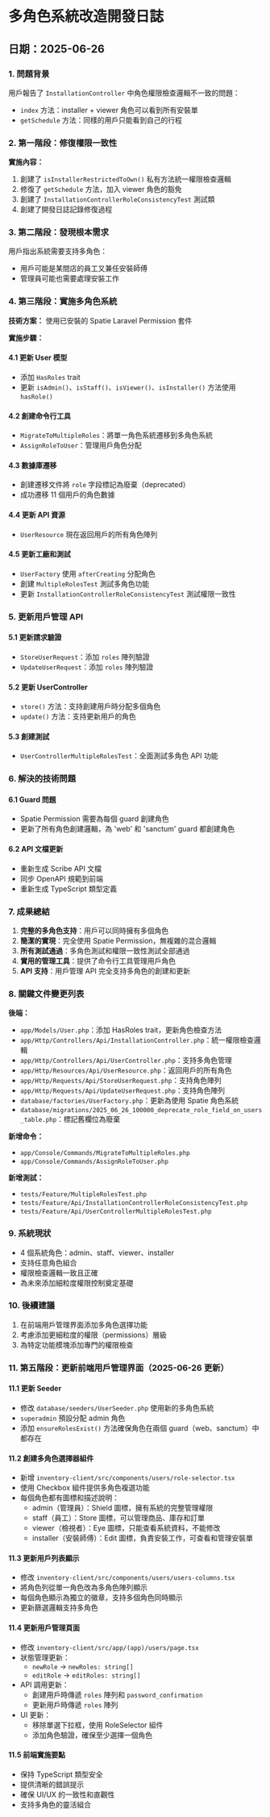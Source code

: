 # 多角色系統改造開發日誌

## 日期：2025-06-26

### 1. 問題背景

用戶報告了 `InstallationController` 中角色權限檢查邏輯不一致的問題：
- `index` 方法：installer + viewer 角色可以看到所有安裝單
- `getSchedule` 方法：同樣的用戶只能看到自己的行程

### 2. 第一階段：修復權限一致性

**實施內容：**
1. 創建了 `isInstallerRestrictedToOwn()` 私有方法統一權限檢查邏輯
2. 修復了 `getSchedule` 方法，加入 viewer 角色的豁免
3. 創建了 `InstallationControllerRoleConsistencyTest` 測試類
4. 創建了開發日誌記錄修復過程

### 3. 第二階段：發現根本需求

用戶指出系統需要支持多角色：
- 用戶可能是某間店的員工又兼任安裝師傅
- 管理員可能也需要處理安裝工作

### 4. 第三階段：實施多角色系統

**技術方案：** 使用已安裝的 Spatie Laravel Permission 套件

**實施步驟：**

#### 4.1 更新 User 模型
- 添加 `HasRoles` trait
- 更新 `isAdmin()`、`isStaff()`、`isViewer()`、`isInstaller()` 方法使用 `hasRole()`

#### 4.2 創建命令行工具
- `MigrateToMultipleRoles`：將單一角色系統遷移到多角色系統
- `AssignRoleToUser`：管理用戶角色分配

#### 4.3 數據庫遷移
- 創建遷移文件將 `role` 字段標記為廢棄（deprecated）
- 成功遷移 11 個用戶的角色數據

#### 4.4 更新 API 資源
- `UserResource` 現在返回用戶的所有角色陣列

#### 4.5 更新工廠和測試
- `UserFactory` 使用 `afterCreating` 分配角色
- 創建 `MultipleRolesTest` 測試多角色功能
- 更新 `InstallationControllerRoleConsistencyTest` 測試權限一致性

### 5. 更新用戶管理 API

#### 5.1 更新請求驗證
- `StoreUserRequest`：添加 `roles` 陣列驗證
- `UpdateUserRequest`：添加 `roles` 陣列驗證

#### 5.2 更新 UserController
- `store()` 方法：支持創建用戶時分配多個角色
- `update()` 方法：支持更新用戶的角色

#### 5.3 創建測試
- `UserControllerMultipleRolesTest`：全面測試多角色 API 功能

### 6. 解決的技術問題

#### 6.1 Guard 問題
- Spatie Permission 需要為每個 guard 創建角色
- 更新了所有角色創建邏輯，為 'web' 和 'sanctum' guard 都創建角色

#### 6.2 API 文檔更新
- 重新生成 Scribe API 文檔
- 同步 OpenAPI 規範到前端
- 重新生成 TypeScript 類型定義

### 7. 成果總結

1. **完整的多角色支持**：用戶可以同時擁有多個角色
2. **簡潔的實現**：完全使用 Spatie Permission，無複雜的混合邏輯
3. **所有測試通過**：多角色測試和權限一致性測試全部通過
4. **實用的管理工具**：提供了命令行工具管理用戶角色
5. **API 支持**：用戶管理 API 完全支持多角色的創建和更新

### 8. 關鍵文件變更列表

**後端：**
- `app/Models/User.php`：添加 HasRoles trait，更新角色檢查方法
- `app/Http/Controllers/Api/InstallationController.php`：統一權限檢查邏輯
- `app/Http/Controllers/Api/UserController.php`：支持多角色管理
- `app/Http/Resources/Api/UserResource.php`：返回用戶的所有角色
- `app/Http/Requests/Api/StoreUserRequest.php`：支持角色陣列
- `app/Http/Requests/Api/UpdateUserRequest.php`：支持角色陣列
- `database/factories/UserFactory.php`：更新為使用 Spatie 角色系統
- `database/migrations/2025_06_26_100000_deprecate_role_field_on_users_table.php`：標記舊欄位為廢棄

**新增命令：**
- `app/Console/Commands/MigrateToMultipleRoles.php`
- `app/Console/Commands/AssignRoleToUser.php`

**新增測試：**
- `tests/Feature/MultipleRolesTest.php`
- `tests/Feature/Api/InstallationControllerRoleConsistencyTest.php`
- `tests/Feature/Api/UserControllerMultipleRolesTest.php`

### 9. 系統現狀

- 4 個系統角色：admin、staff、viewer、installer
- 支持任意角色組合
- 權限檢查邏輯一致且正確
- 為未來添加細粒度權限控制奠定基礎

### 10. 後續建議

1. 在前端用戶管理界面添加多角色選擇功能
2. 考慮添加更細粒度的權限（permissions）層級
3. 為特定功能模塊添加專門的權限檢查

### 11. 第五階段：更新前端用戶管理界面（2025-06-26 更新）

#### 11.1 更新 Seeder
- 修改 `database/seeders/UserSeeder.php` 使用新的多角色系統
- `superadmin` 預設分配 admin 角色
- 添加 `ensureRolesExist()` 方法確保角色在兩個 guard（web、sanctum）中都存在

#### 11.2 創建多角色選擇器組件
- 新增 `inventory-client/src/components/users/role-selector.tsx`
- 使用 Checkbox 組件提供多角色複選功能
- 每個角色都有圖標和描述說明：
  - admin（管理員）：Shield 圖標，擁有系統的完整管理權限
  - staff（員工）：Store 圖標，可以管理商品、庫存和訂單
  - viewer（檢視者）：Eye 圖標，只能查看系統資料，不能修改
  - installer（安裝師傅）：Edit 圖標，負責安裝工作，可查看和管理安裝單

#### 11.3 更新用戶列表顯示
- 修改 `inventory-client/src/components/users/users-columns.tsx`
- 將角色列從單一角色改為多角色陣列顯示
- 每個角色顯示為獨立的徽章，支持多個角色同時顯示
- 更新篩選邏輯支持多角色

#### 11.4 更新用戶管理頁面
- 修改 `inventory-client/src/app/(app)/users/page.tsx`
- 狀態管理更新：
  - `newRole` → `newRoles: string[]`
  - `editRole` → `editRoles: string[]`
- API 調用更新：
  - 創建用戶時傳遞 `roles` 陣列和 `password_confirmation`
  - 更新用戶時傳遞 `roles` 陣列
- UI 更新：
  - 移除單選下拉框，使用 RoleSelector 組件
  - 添加角色驗證，確保至少選擇一個角色

#### 11.5 前端實施要點
- 保持 TypeScript 類型安全
- 提供清晰的錯誤提示
- 確保 UI/UX 的一致性和直觀性
- 支持多角色的靈活組合 